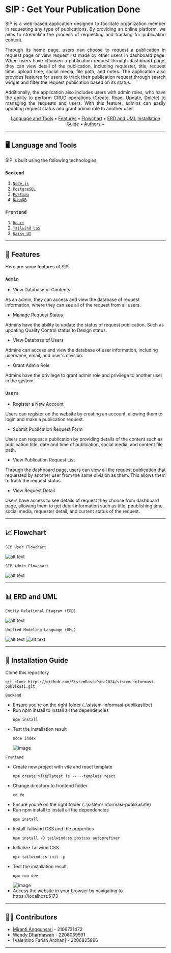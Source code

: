 # SIP : Get Your Publication Done

<p align="justify">SIP is a web-based application designed to facilitate organization member in requesting any type of publications. By providing an online platform, we aims to streamline the process of requesting and tracking for publication content.</p>

<p align="justify">Through its home page, users can choose to request a publication in request page or view request list made by other users in dashboard page. When users have choosen a publication request through dashboard page, they can view detail of the publication, including requester, title, request time, upload time, social media, file path, and notes. The application also provides features for users to track their publication request through search widget and filter the request publication based on its status.</p>

<p align="justify">Additionally, the application also includes users with admin roles, who have the ability to perform CRUD operations (Create, Read, Update, Delete) to managing the requests and users. With this feature, admins can easily updating request status and grant admin role to another user.</p>

<p align ="center">
  <a href="#language-and-tools">Language and Tools</a> •
  <a href="#features">Features</a> •
  <a href="#flowchart">Flowchart</a> •
  <a href="#ERD-and-UML">ERD and UML</a>
  <a href="#installation-guide">Installation Guide</a> •
  <a href="#Contributors">Authors</a> •
</p>

---

## 🖥️ Language and Tools
<p align="justify">SIP is built using the following technologies:</p>

### ```Backend```
1. [```Node.js```](https://nodejs.org/)
2. [```PostgreSQL```](https://www.postgresql.org/)
3. [```Postman```](https://www.postman.com/)
4. [```NeonDB```](https://neon.tech/)

### ```Frontend```
1. [```React```](https://react.dev/)
2. [```Tailwind CSS```](https://www.javascript.com/)
3. [```Daisy UI```](https://www.w3.org/Style/CSS/Overview.en.html)
 
---

## 🔑 Features
<p align="justify">Here are some features of SIP:</p>

### ```Admin```

+ View Database of Contents

As an admin, they can access and view the database of request information, where they can see all of the request from all users.

+ Manage Request Status

Admins have the ability to update the status of request publication. Such as updating Quality Control status to Design status.

+ View Database of Users

Admins can access and view the database of user information, including username, email, and user's division.

+ Grant Admin Role

Admins have the privilege to grant admin role and privilege to another user in the system.

### ```Users```

+ Register a New Account

Users can register on the website by creating an account, allowing them to login and make a publication request.

+ Submit Publication Request Form

Users can request a publication by providing details of the content such as publication title, date and time of publication, social media, and content file path.

+ View Publication Request List

Through the dashboard page, users can view all the request publication that requested by another user from the same division as them. This allows them to track the request status.

+ View Request Detail

Users have access to see details of request they choose from dashboard page, allowing them to get detail information such as title, ppublishing time, social media, requester detail, and current status of the request.

---

## 📈 Flowchart

```SIP User Flowchart ```

![alt text](https://github.com/SistemBasisData2024/sistem-informasi-publikasi/blob/main/Kelengkapan/SIP_Flowchart%20(User).jpeg)

```SIP Admin Flowchart```

![alt text](https://github.com/SistemBasisData2024/sistem-informasi-publikasi/blob/main/Kelengkapan/SIP_Flowchart%20(Admin).jpeg)

---

## 📊 ERD and UML

```Entity Relational Diagram (ERD)```

![alt text](https://github.com/SistemBasisData2024/sistem-informasi-publikasi/blob/main/Kelengkapan/SIP_ERD.jpg)

```Unified Modeling Language (UML)```

![alt text](https://github.com/SistemBasisData2024/sistem-informasi-publikasi/blob/main/Kelengkapan/SIP_UML%20(Class%20Diagram).png)
![alt text](https://github.com/SistemBasisData2024/sistem-informasi-publikasi/blob/main/Kelengkapan/SIP_UML%20(Use%20Case%20Diagram).jpeg)

---

## 💽 Installation Guide

Clone this repository

```
git clone https://github.com/SistemBasisData2024/sistem-informasi-publikasi.git
```

```Backend```

- Ensure you're on the right folder (..\sistem-informasi-publikasi\be)
- Run npm install to install all the dependencies
  ```
  npm install
  ```
- Test the installation result
  ```
  node index
  ```
  ![image](https://github.com/SistemBasisData2024/sistem-informasi-publikasi/assets/87708733/e58d7f16-05f3-41ea-a7b1-ade20367bc5d)

```Frontend```

- Create new project with vite and react template
  ```
  npm create vite@latest fe -- --template react
  ```
- Change directory to frontend folder
  ```
  cd fe
  ```
- Ensure you're on the right folder (..\sistem-informasi-publikasi\fe)
- Run npm install to install all the dependencies
  ```
  npm install
  ```
- Install Tailwind CSS and the properties
  ```
  npm install -D tailwindcss postcss autoprefixer
  ```
- Initialize Tailwind CSS
  ```
  npx tailwindcss init -p
  ```
- Test the installation result
  ```
  npm run dev
  ```
  ![image](https://github.com/SistemBasisData2024/sistem-informasi-publikasi/assets/87708733/a026a192-4314-46f7-a3f3-3bcf034e2c53)
- Access the website in your browser by navigating to https://localhost:5173

---

## 🧑‍💻 Contributors

- [Miranti Anggunsari](https://www.github.com/rantiaaa) - 2106731472
- [Wendy Dharmawan](https://www.github.com/wn-l1x) - 2206059591
- [Valentino Farish Ardhan] - 2206825896

---
